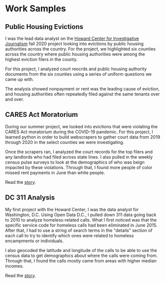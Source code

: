 Work Samples
================

## Public Housing Evictions

I was the lead data analyst on the [Howard Center for Investigative Journalism](https://merrill.umd.edu/about-merrill/signature-programs/the-howard-center-for-investigative-journalism/) fall 2020 project looking into evictions by public housing authorities across the country. For the project, we highlighted six counties across the country where public housing authorities were among the highest eviction filers in the county.

For this project, I analyzed court reocrds and public housing authority documents from the six counties using a series of uniform questions we came up with.

The analysis showed nonpayment or rent was the leading cause of eviction, and housing authorities often repeatedly filed against the same tenants over and over.

## CARES Act Moratorium

During our summer project, we looked into evictions that were violating the CARES Act moratorium during the COVID-19 pandemic. For this project, I learned python in order to build webscrapers to gather court data from 2019 through 2020 in the select counties we were investigating. 

Once the scrapers ran, I analyzed the court records for the top filers and any landlords who had filed across state lines. I also pulled in the weekly census pulse surveys to look at the demographics of who was beign impacted by these violations. Through that, I found more people of color missed rent payments in June than white people.

Read the [story](https://homeless.cnsmaryland.org/2020/09/02/confusion-over-federal-eviction-moratorium-leads-to-selective-enforcement/).

## DC 311 Analysis

My first project with the Howard Center, I was the data analyst for Washington, D.C. Using Open Data D.C., I pulled down 311 data going back to 2010 to analyze homeless-related calls. What I first noticed was that the specific service code for homeless calls had been eliminated in June 2015. After that, I had to use a string of search terms in the "details" section of each call to try to identify which ones were related to homeless encampments or individuals.

I also geocoded the latitude and longitude of the calls to be able to use the census data to get demographics about where the calls were coming from. Through that, I found the calls mostly came from areas with higher median incomes.

Read the [story](https://homeless.cnsmaryland.org/2020/06/29/illegal-to-beg-for-food/).